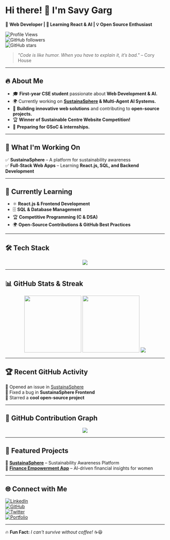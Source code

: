 # **Hi there!** 👋 I'm **Savy Garg**  
🚀 **Web Developer | 🌱 Learning React & AI | 💡 Open Source Enthusiast**  

![Profile Views](https://komarev.com/ghpvc/?username=savygarg&color=blue)  
![GitHub followers](https://img.shields.io/github/followers/savygarg?style=social)  
![GitHub stars](https://img.shields.io/github/stars/savygarg?style=social)  

> *"Code is like humor. When you have to explain it, it’s bad."* – Cory House  

---

## 🔥 **About Me**  
- 🎓 **First-year CSE student** passionate about **Web Development & AI.**  
- 🌍 Currently working on **[SustainaSphere](https://github.com/sustainasphere) & Multi-Agent AI Systems.**  
- 💼 **Building innovative web solutions** and contributing to **open-source projects.**  
- 🏆 **Winner of Sustainable Centre Website Competition!**  
- 🎯 **Preparing for GSoC & internships.**  

---

## 🚀 **What I'm Working On**  
✅ **SustainaSphere** – A platform for sustainability awareness  
✅ **Full-Stack Web Apps** – Learning **React.js, SQL, and Backend Development**  

---

## 🌱 **Currently Learning**  
- ⚛️ **React.js & Frontend Development**  
- 🗄 **SQL & Database Management**  
- 🏆 **Competitive Programming (C & DSA)**  
- 🌍 **Open-Source Contributions & GitHub Best Practices**  

---

## 🛠️ **Tech Stack**  
<div align="center">
  <img src="https://skillicons.dev/icons?i=html,css,js,react,bootstrap,python,sql,c,git,github,vscode,figma" />
</div>  

---

## 📊 **GitHub Stats & Streak**  
<div align="center">
  <img src="https://github-readme-stats.vercel.app/api?username=savygarg&show_icons=true&theme=radical" height="180em" />
  <img src="https://streak-stats.demolab.com?user=savygarg&theme=radical" height="180em" />
  <img src="https://github-profile-trophy.vercel.app/?username=savygarg&theme=radical&no-frame=true&column=7" />
</div>  

---

## 🏆 **Recent GitHub Activity**  
<!--START_SECTION:activity-->
💪 Opened an issue in [SustainaSphere](https://github.com/sustainasphere)   
🔧 Fixed a bug in **SustainaSphere Frontend**  
🌟 Starred a **cool open-source project**  
<!--END_SECTION:activity-->

---

## 🌟 **GitHub Contribution Graph**  
<div align="center">
  <img src="https://github-readme-activity-graph.vercel.app/graph?username=savygarg&theme=radical" />
</div>

---

## 🎯 **Featured Projects**  
🔹 **[SustainaSphere](https://github.com/sustainasphere)** – Sustainability Awareness Platform   
🔹 **[Finance Empowerment App](https://github.com/savygarg/finance-ai)** – AI-driven financial insights for women  

---

## 🌐 **Connect with Me**  
[![LinkedIn](https://img.shields.io/badge/LinkedIn-blue?style=for-the-badge&logo=linkedin&logoColor=white)](https://www.linkedin.com/in/savy-garg)  
[![GitHub](https://img.shields.io/badge/GitHub-000?style=for-the-badge&logo=github&logoColor=white)](https://github.com/savygarg)  
[![Twitter](https://img.shields.io/badge/Twitter-1DA1F2?style=for-the-badge&logo=twitter&logoColor=white)](https://twitter.com/savygarg)  
[![Portfolio](https://img.shields.io/badge/Portfolio-%23ff6ec7?style=for-the-badge&logo=vercel&logoColor=white)](https://savygarg.dev)  

---

🔥 **Fun Fact:** *I can't survive without coffee!* ☕😆  
